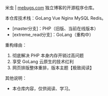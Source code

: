 米虫 | [mebugs.com](http://www.mebugs.com) 独立博客的开源程序仓库。

本仓库技术栈：GoLang Vue Nginx MySQL Redis。

- [master分支]：PHP（旧版、当前在线版本）
- [extreme_read分支]：GoLang（重构中）

重构缘由：

1. 彻底解决 PHP 本身内存开销过高问题
2. 享受 GoLang 云原生的技术红利
3. 网页排版整体重排，版本主题【极致阅读】

其他说明：

- 本仓库内容，仅供阅读、学习。

